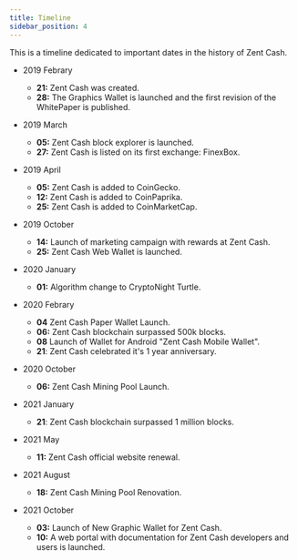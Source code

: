```yaml
---
title: Timeline
sidebar_position: 4
---
```


This is a timeline dedicated to important dates in the history of Zent Cash.

- 2019 Febrary
  * **21:** Zent Cash was created.
  * **28:** The Graphics Wallet is launched and the first revision of the WhitePaper is published. 

- 2019 March
  * **05:** Zent Cash block explorer is launched.
  * **27:** Zent Cash is listed on its first exchange: FinexBox.
  
- 2019 April
  * **05:** Zent Cash is added to CoinGecko.
  * **12:** Zent Cash is added to CoinPaprika.
  * **25:** Zent Cash is added to CoinMarketCap.

- 2019 October
  * **14:** Launch of marketing campaign with rewards at Zent Cash.
  * **25:** Zent Cash Web Wallet is launched.

- 2020 January
  * **01:** Algorithm change to CryptoNight Turtle.
- 2020 Febrary
  * **04** Zent Cash Paper Wallet Launch.
  * **06:** Zent Cash blockchain surpassed 500k blocks.
  * **08** Launch of Wallet for Android "Zent Cash Mobile Wallet".
  * **21**: Zent Cash  celebrated it's 1 year anniversary.

- 2020 October
  * **06:** Zent Cash Mining Pool Launch.
      
- 2021 January
  * **21**: Zent Cash blockchain surpassed 1 million blocks.

- 2021 May
   * **11:** Zent Cash official website renewal.

- 2021 August
  * **18:** Zent Cash Mining Pool Renovation.

- 2021 October
  * **03:** Launch of New Graphic Wallet for Zent Cash.
  * **10:** A web portal with documentation for Zent Cash developers and users is launched.


